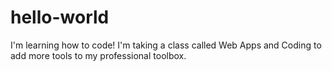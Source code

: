# hello-world
I'm learning how to code!
I'm taking a class called Web Apps and Coding to add more tools to my professional toolbox.
